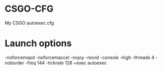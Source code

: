 # CSGO-CFG
My CSGO autoexec.cfg

# Launch options
-noforcemspd -noforcemaccel -nojoy -novid -console -high -threads 4 -noborder -freq 144 -tickrate 128 +exec autoexec
